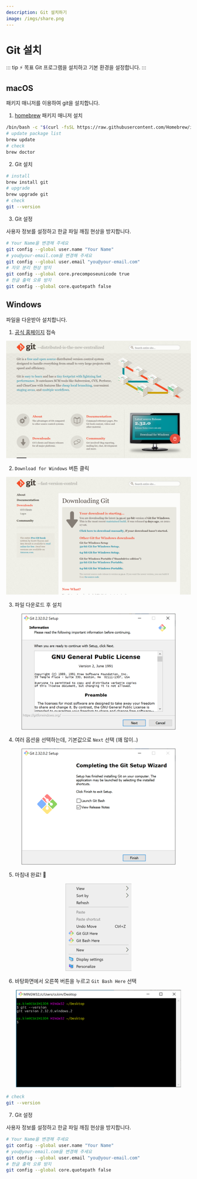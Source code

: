 ```yaml
---
description: Git 설치하기
image: /imgs/share.png
---
```


# Git 설치

::: tip ⚡️ 목표
Git 프로그램을 설치하고 기본 환경을 설정합니다.
:::

## macOS

패키지 매니저를 이용하여 git을 설치합니다.

1. [homebrew](https://brew.sh/) 패키지 매니저 설치

```sh
/bin/bash -c "$(curl -fsSL https://raw.githubusercontent.com/Homebrew/install/master/install.sh)"
# update package list
brew update
# check
brew doctor
```

2. Git 설치

```sh
# install
brew install git
# upgrade
brew upgrade git
# check
git --version
```

3. Git 설정

사용자 정보를 설정하고 한글 파일 깨짐 현상을 방지합니다.

```sh
# Your Name을 변경해 주세요
git config --global user.name "Your Name"
# you@your-email.com을 변경해 주세요
git config --global user.email "you@your-email.com"
# 자모 분리 현상 방지
git config --global core.precomposeunicode true
# 한글 출력 오류 방지
git config --global core.quotepath false
```

## Windows

파일을 다운받아 설치합니다.

1. [공식 홈페이지](https://git-scm.com/) 접속

![git homepage](./imgs/git-setup/git-scm-windows.png)

2. `Download for Windows` 버튼 클릭

![git download](./imgs/git-setup/git-scm-download.png)

3. 파일 다운로드 후 설치

<div style="text-align: center; margin-top: 15px">
  <img src="./imgs/git-setup/git-install.png" alt="Git Install" style="width: 420px; max-width: 100%" />
</div>

4. 여러 옵션을 선택하는데, 기본값으로 `Next` 선택 (꽤 많이..)

<div style="text-align: center; margin-top: 15px">
  <img src="./imgs/git-setup/git-complete.png" alt="Git Install Complete" style="width: 420px; max-width: 100%" />
</div>

5. 마침내 완료! 🎉

<div style="text-align: center; margin-top: 15px">
  <img src="./imgs/git-setup/windows-menu.png" alt="Windows Menu" style="width: 180px; max-width: 100%" />
</div>

6. 바탕화면에서 오른쪽 버튼을 누르고 `Git Bash Here` 선택

<div style="text-align: center; margin-top: 15px">
  <img src="./imgs/git-setup/git-bash.png" alt="git-bash" style="width: 450px; max-width: 100%" />
</div>

```sh
# check
git --version
```

7. Git 설정

사용자 정보를 설정하고 한글 파일 깨짐 현상을 방지합니다.

```sh
# Your Name을 변경해 주세요
git config --global user.name "Your Name"
# you@your-email.com을 변경해 주세요
git config --global user.email "you@your-email.com"
# 한글 출력 오류 방지
git config --global core.quotepath false
```
